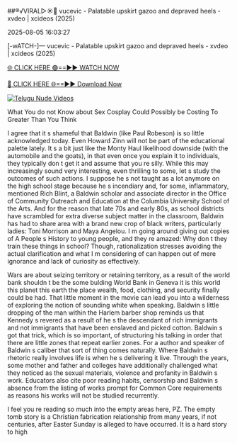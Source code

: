 ##®️√VIRAL▷☀️👄    vucevic - Palatable upskirt gazoo and depraved heels - xvdeo &#124; xcideos (2025)

2025-08-05 16:03:27



[-wATCH-]—    vucevic - Palatable upskirt gazoo and depraved heels - xvdeo &#124; xcideos (2025)

[🌐 CLICK HERE 🟢==►► WATCH NOW](https://www.youtucams.com/tracking/githubcom)

[🔴 CLICK HERE 🌐==►► Download Now](https://www.youtucams.com/tracking/githubcom)

[![Telugu Nude Videos](https://i.imgur.com/dJHk4Zq.gif)](https://www.youtucams.com/tracking/githubcom)



What You do not Know about Sex Cosplay Could Possibly be Costing To Greater Than You Think

I agree that it s shameful that Baldwin (like Paul Robeson) is so little acknowledged today. Even Howard Zinn will not be part of the educational palette lately. It s a bit just like the Monty Haul likelihood downside (with the automobile and the goats), in that even once you explain it to individuals, they typically don t get it and assume that you re silly. While this may increasingly sound very interesting, even thrilling to some, let s study the outcomes of such actions.  I suppose he s not taught as a lot anymore on the high school stage because he s incendiary and, for some, inflammatory,  mentioned Rich Blint, a Baldwin scholar and associate director in the Office of Community Outreach and Education at the Columbia University School of the Arts. And for the reason that late  70s and early  80s, as school districts have scrambled for extra diverse subject matter in the classroom, Baldwin has had to share area with a brand new crop of black writers, particularly ladies: Toni Morrison and Maya Angelou. I m going around giving out copies of A People s History to young people, and they re amazed:  Why don t they train these things in school? Though, rationalization stresses avoiding the actual clarification and what I m considering of can happen out of mere ignorance and lack of curiosity as effectively.

Wars are about seizing territory or retaining territory, as a result of the world bank shouldn t be the some bulding World Bank in Geneva it is this world this planet this earth the place wealth, food, clothing, and security finally could be had. That little moment in the movie can lead you into a wilderness of exploring the notion of  sounding white  when speaking. Baldwin s little dropping of  the man within the Harlem barber shop  reminds us that Kennedy s revered as a result of he s the descendant of rich immigrants and not  immigrants  that have been enslaved and picked cotton. Baldwin s got that trick, which is so important, of structuring his talking in order that there are little zones that repeat earlier zones. For a author and speaker of Baldwin s caliber that sort of thing comes naturally. Where Baldwin s rhetoric really involves life is when he s delivering it live. Through the years, some mother and father and colleges have additionally challenged what they noticed as the sexual materials, violence and profanity in Baldwin s work. Educators also cite poor reading habits, censorship and Baldwin s absence from the listing of works prompt for Common Core requirements as reasons his works will not be studied recurrently.

I feel you re reading so much into the empty areas here, PZ. The empty tomb story is a Christian fabrication relationship from many years, if not centuries, after Easter Sunday is alleged to have occurred. It is a hard story to high